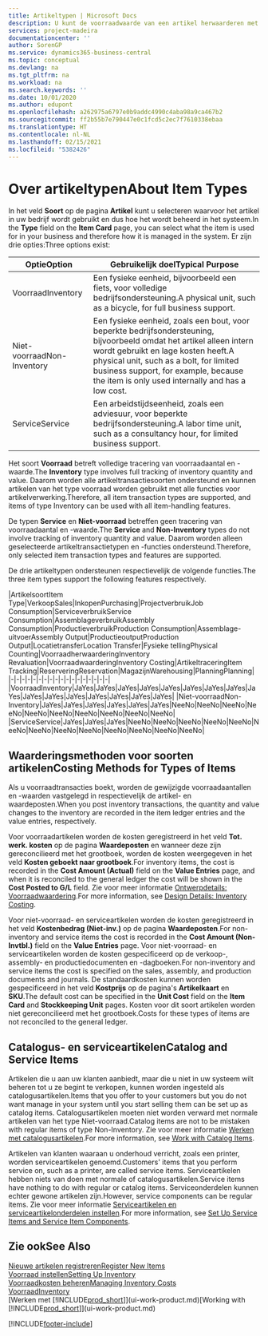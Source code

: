 ```yaml
---
title: Artikeltypen | Microsoft Docs
description: U kunt de voorraadwaarde van een artikel herwaarderen met de waarderingsmethoden FIFO of Gemiddeld, bijvoorbeeld als de kosten van een artikel veranderen om andere redenen dan transacties.
services: project-madeira
documentationcenter: ''
author: SorenGP
ms.service: dynamics365-business-central
ms.topic: conceptual
ms.devlang: na
ms.tgt_pltfrm: na
ms.workload: na
ms.search.keywords: ''
ms.date: 10/01/2020
ms.author: edupont
ms.openlocfilehash: a262975a6797e0b9addc4990c4aba98a9ca467b2
ms.sourcegitcommit: ff2b55b7e790447e0c1fcd5c2ec7f7610338ebaa
ms.translationtype: HT
ms.contentlocale: nl-NL
ms.lasthandoff: 02/15/2021
ms.locfileid: "5382426"
---
```

# <a name="about-item-types"></a><span data-ttu-id="90880-103">Over artikeltypen</span><span class="sxs-lookup"><span data-stu-id="90880-103">About Item Types</span></span>
<span data-ttu-id="90880-104">In het veld **Soort** op de pagina **Artikel** kunt u selecteren waarvoor het artikel in uw bedrijf wordt gebruikt en dus hoe het wordt beheerd in het systeem.</span><span class="sxs-lookup"><span data-stu-id="90880-104">In the **Type** field on the **Item Card** page, you can select what the item is used for in your business and therefore how it is managed in the system.</span></span> <span data-ttu-id="90880-105">Er zijn drie opties:</span><span class="sxs-lookup"><span data-stu-id="90880-105">Three options exist:</span></span>

|<span data-ttu-id="90880-106">Optie</span><span class="sxs-lookup"><span data-stu-id="90880-106">Option</span></span>|<span data-ttu-id="90880-107">Gebruikelijk doel</span><span class="sxs-lookup"><span data-stu-id="90880-107">Typical Purpose</span></span>|
|------|-----------|
|<span data-ttu-id="90880-108">Voorraad</span><span class="sxs-lookup"><span data-stu-id="90880-108">Inventory</span></span>|<span data-ttu-id="90880-109">Een fysieke eenheid, bijvoorbeeld een fiets, voor volledige bedrijfsondersteuning.</span><span class="sxs-lookup"><span data-stu-id="90880-109">A physical unit, such as a bicycle, for full business support.</span></span>|
|<span data-ttu-id="90880-110">Niet-voorraad</span><span class="sxs-lookup"><span data-stu-id="90880-110">Non-Inventory</span></span>|<span data-ttu-id="90880-111">Een fysieke eenheid, zoals een bout, voor beperkte bedrijfsondersteuning, bijvoorbeeld omdat het artikel alleen intern wordt gebruikt en lage kosten heeft.</span><span class="sxs-lookup"><span data-stu-id="90880-111">A physical unit, such as a bolt, for limited business support, for example, because the item is only used internally and has a low cost.</span></span>|
|<span data-ttu-id="90880-112">Service</span><span class="sxs-lookup"><span data-stu-id="90880-112">Service</span></span>|<span data-ttu-id="90880-113">Een arbeidstijdseenheid, zoals een adviesuur, voor beperkte bedrijfsondersteuning.</span><span class="sxs-lookup"><span data-stu-id="90880-113">A labor time unit, such as a consultancy hour, for limited business support.</span></span>|

<span data-ttu-id="90880-114">Het soort **Voorraad** betreft volledige tracering van voorraadaantal en -waarde.</span><span class="sxs-lookup"><span data-stu-id="90880-114">The **Inventory** type involves full tracking of inventory quantity and value.</span></span> <span data-ttu-id="90880-115">Daarom worden alle artikeltransactiesoorten ondersteund en kunnen artikelen van het type voorraad worden gebruikt met alle functies voor artikelverwerking.</span><span class="sxs-lookup"><span data-stu-id="90880-115">Therefore, all item transaction types are supported, and items of type Inventory can be used with all item-handling features.</span></span>

<span data-ttu-id="90880-116">De typen **Service** en **Niet-voorraad** betreffen geen tracering van voorraadaantal en -waarde.</span><span class="sxs-lookup"><span data-stu-id="90880-116">The **Service** and **Non-Inventory** types do not involve tracking of inventory quantity and value.</span></span> <span data-ttu-id="90880-117">Daarom worden alleen geselecteerde artikeltransactietypen en -functies ondersteund.</span><span class="sxs-lookup"><span data-stu-id="90880-117">Therefore, only selected item transaction types and features are supported.</span></span>

<span data-ttu-id="90880-118">De drie artikeltypen ondersteunen respectievelijk de volgende functies.</span><span class="sxs-lookup"><span data-stu-id="90880-118">The three item types support the following features respectively.</span></span>

|<span data-ttu-id="90880-119">Artikelsoort</span><span class="sxs-lookup"><span data-stu-id="90880-119">Item Type</span></span>|<span data-ttu-id="90880-120">Verkoop</span><span class="sxs-lookup"><span data-stu-id="90880-120">Sales</span></span>|<span data-ttu-id="90880-121">Inkopen</span><span class="sxs-lookup"><span data-stu-id="90880-121">Purchasing</span></span>|<span data-ttu-id="90880-122">Projectverbruik</span><span class="sxs-lookup"><span data-stu-id="90880-122">Job Consumption</span></span>|<span data-ttu-id="90880-123">Serviceverbruik</span><span class="sxs-lookup"><span data-stu-id="90880-123">Service Consumption</span></span>|<span data-ttu-id="90880-124">Assemblageverbruik</span><span class="sxs-lookup"><span data-stu-id="90880-124">Assembly Consumption</span></span>|<span data-ttu-id="90880-125">Productieverbruik</span><span class="sxs-lookup"><span data-stu-id="90880-125">Production Consumption</span></span>|<span data-ttu-id="90880-126">Assemblage-uitvoer</span><span class="sxs-lookup"><span data-stu-id="90880-126">Assembly Output</span></span>|<span data-ttu-id="90880-127">Productieoutput</span><span class="sxs-lookup"><span data-stu-id="90880-127">Production Output</span></span>|<span data-ttu-id="90880-128">Locatietransfer</span><span class="sxs-lookup"><span data-stu-id="90880-128">Location Transfer</span></span>|<span data-ttu-id="90880-129">Fysieke telling</span><span class="sxs-lookup"><span data-stu-id="90880-129">Physical Counting</span></span>|<span data-ttu-id="90880-130">Voorraadherwaardering</span><span class="sxs-lookup"><span data-stu-id="90880-130">Inventory Revaluation</span></span>|<span data-ttu-id="90880-131">Voorraadwaardering</span><span class="sxs-lookup"><span data-stu-id="90880-131">Inventory Costing</span></span>|<span data-ttu-id="90880-132">Artikeltracering</span><span class="sxs-lookup"><span data-stu-id="90880-132">Item Tracking</span></span>|<span data-ttu-id="90880-133">Reservering</span><span class="sxs-lookup"><span data-stu-id="90880-133">Reservation</span></span>|<span data-ttu-id="90880-134">Magazijn</span><span class="sxs-lookup"><span data-stu-id="90880-134">Warehousing</span></span>|<span data-ttu-id="90880-135">Planning</span><span class="sxs-lookup"><span data-stu-id="90880-135">Planning</span></span>|
|-|-|-|-|-|-|-|-|-|-|-|-|-|-|-|-|-|-|
|<span data-ttu-id="90880-136">Voorraad</span><span class="sxs-lookup"><span data-stu-id="90880-136">Inventory</span></span>|<span data-ttu-id="90880-137">Ja</span><span class="sxs-lookup"><span data-stu-id="90880-137">Yes</span></span>|<span data-ttu-id="90880-138">Ja</span><span class="sxs-lookup"><span data-stu-id="90880-138">Yes</span></span>|<span data-ttu-id="90880-139">Ja</span><span class="sxs-lookup"><span data-stu-id="90880-139">Yes</span></span>|<span data-ttu-id="90880-140">Ja</span><span class="sxs-lookup"><span data-stu-id="90880-140">Yes</span></span>|<span data-ttu-id="90880-141">Ja</span><span class="sxs-lookup"><span data-stu-id="90880-141">Yes</span></span>|<span data-ttu-id="90880-142">Ja</span><span class="sxs-lookup"><span data-stu-id="90880-142">Yes</span></span>|<span data-ttu-id="90880-143">Ja</span><span class="sxs-lookup"><span data-stu-id="90880-143">Yes</span></span>|<span data-ttu-id="90880-144">Ja</span><span class="sxs-lookup"><span data-stu-id="90880-144">Yes</span></span>|<span data-ttu-id="90880-145">Ja</span><span class="sxs-lookup"><span data-stu-id="90880-145">Yes</span></span>|<span data-ttu-id="90880-146">Ja</span><span class="sxs-lookup"><span data-stu-id="90880-146">Yes</span></span>|<span data-ttu-id="90880-147">Ja</span><span class="sxs-lookup"><span data-stu-id="90880-147">Yes</span></span>|<span data-ttu-id="90880-148">Ja</span><span class="sxs-lookup"><span data-stu-id="90880-148">Yes</span></span>|<span data-ttu-id="90880-149">Ja</span><span class="sxs-lookup"><span data-stu-id="90880-149">Yes</span></span>|<span data-ttu-id="90880-150">Ja</span><span class="sxs-lookup"><span data-stu-id="90880-150">Yes</span></span>|<span data-ttu-id="90880-151">Ja</span><span class="sxs-lookup"><span data-stu-id="90880-151">Yes</span></span>|<span data-ttu-id="90880-152">Ja</span><span class="sxs-lookup"><span data-stu-id="90880-152">Yes</span></span>|
|<span data-ttu-id="90880-153">Niet-voorraad</span><span class="sxs-lookup"><span data-stu-id="90880-153">Non-Inventory</span></span>|<span data-ttu-id="90880-154">Ja</span><span class="sxs-lookup"><span data-stu-id="90880-154">Yes</span></span>|<span data-ttu-id="90880-155">Ja</span><span class="sxs-lookup"><span data-stu-id="90880-155">Yes</span></span>|<span data-ttu-id="90880-156">Ja</span><span class="sxs-lookup"><span data-stu-id="90880-156">Yes</span></span>|<span data-ttu-id="90880-157">Ja</span><span class="sxs-lookup"><span data-stu-id="90880-157">Yes</span></span>|<span data-ttu-id="90880-158">Ja</span><span class="sxs-lookup"><span data-stu-id="90880-158">Yes</span></span>|<span data-ttu-id="90880-159">Ja</span><span class="sxs-lookup"><span data-stu-id="90880-159">Yes</span></span>|<span data-ttu-id="90880-160">Nee</span><span class="sxs-lookup"><span data-stu-id="90880-160">No</span></span>|<span data-ttu-id="90880-161">Nee</span><span class="sxs-lookup"><span data-stu-id="90880-161">No</span></span>|<span data-ttu-id="90880-162">Nee</span><span class="sxs-lookup"><span data-stu-id="90880-162">No</span></span>|<span data-ttu-id="90880-163">Nee</span><span class="sxs-lookup"><span data-stu-id="90880-163">No</span></span>|<span data-ttu-id="90880-164">Nee</span><span class="sxs-lookup"><span data-stu-id="90880-164">No</span></span>|<span data-ttu-id="90880-165">Nee</span><span class="sxs-lookup"><span data-stu-id="90880-165">No</span></span>|<span data-ttu-id="90880-166">Nee</span><span class="sxs-lookup"><span data-stu-id="90880-166">No</span></span>|<span data-ttu-id="90880-167">Nee</span><span class="sxs-lookup"><span data-stu-id="90880-167">No</span></span>|<span data-ttu-id="90880-168">Nee</span><span class="sxs-lookup"><span data-stu-id="90880-168">No</span></span>|<span data-ttu-id="90880-169">Nee</span><span class="sxs-lookup"><span data-stu-id="90880-169">No</span></span>|
|<span data-ttu-id="90880-170">Service</span><span class="sxs-lookup"><span data-stu-id="90880-170">Service</span></span>|<span data-ttu-id="90880-171">Ja</span><span class="sxs-lookup"><span data-stu-id="90880-171">Yes</span></span>|<span data-ttu-id="90880-172">Ja</span><span class="sxs-lookup"><span data-stu-id="90880-172">Yes</span></span>|<span data-ttu-id="90880-173">Ja</span><span class="sxs-lookup"><span data-stu-id="90880-173">Yes</span></span>|<span data-ttu-id="90880-174">Nee</span><span class="sxs-lookup"><span data-stu-id="90880-174">No</span></span>|<span data-ttu-id="90880-175">Nee</span><span class="sxs-lookup"><span data-stu-id="90880-175">No</span></span>|<span data-ttu-id="90880-176">Nee</span><span class="sxs-lookup"><span data-stu-id="90880-176">No</span></span>|<span data-ttu-id="90880-177">Nee</span><span class="sxs-lookup"><span data-stu-id="90880-177">No</span></span>|<span data-ttu-id="90880-178">Nee</span><span class="sxs-lookup"><span data-stu-id="90880-178">No</span></span>|<span data-ttu-id="90880-179">Nee</span><span class="sxs-lookup"><span data-stu-id="90880-179">No</span></span>|<span data-ttu-id="90880-180">Nee</span><span class="sxs-lookup"><span data-stu-id="90880-180">No</span></span>|<span data-ttu-id="90880-181">Nee</span><span class="sxs-lookup"><span data-stu-id="90880-181">No</span></span>|<span data-ttu-id="90880-182">Nee</span><span class="sxs-lookup"><span data-stu-id="90880-182">No</span></span>|<span data-ttu-id="90880-183">Nee</span><span class="sxs-lookup"><span data-stu-id="90880-183">No</span></span>|<span data-ttu-id="90880-184">Nee</span><span class="sxs-lookup"><span data-stu-id="90880-184">No</span></span>|<span data-ttu-id="90880-185">Nee</span><span class="sxs-lookup"><span data-stu-id="90880-185">No</span></span>|<span data-ttu-id="90880-186">Nee</span><span class="sxs-lookup"><span data-stu-id="90880-186">No</span></span>|

## <a name="costing-methods-for-types-of-items"></a><span data-ttu-id="90880-187">Waarderingsmethoden voor soorten artikelen</span><span class="sxs-lookup"><span data-stu-id="90880-187">Costing Methods for Types of Items</span></span>
<span data-ttu-id="90880-188">Als u voorraadtransacties boekt, worden de gewijzigde voorraadaantallen en -waarden vastgelegd in respectievelijk de artikel- en waardeposten.</span><span class="sxs-lookup"><span data-stu-id="90880-188">When you post inventory transactions, the quantity and value changes to the inventory are recorded in the item ledger entries and the value entries, respectively.</span></span> 

<span data-ttu-id="90880-189">Voor voorraadartikelen worden de kosten geregistreerd in het veld **Tot. werk. kosten** op de pagina **Waardeposten** en wanneer deze zijn gereconcilieerd met het grootboek, worden de kosten weergegeven in het veld **Kosten geboekt naar grootboek**.</span><span class="sxs-lookup"><span data-stu-id="90880-189">For inventory items, the cost is recorded in the **Cost Amount (Actual)** field on the **Value Entries** page, and when it is reconciled to the general ledger the cost will be shown in the **Cost Posted to G/L** field.</span></span> <span data-ttu-id="90880-190">Zie voor meer informatie [Ontwerpdetails: Voorraadwaardering](design-details-inventory-costing.md).</span><span class="sxs-lookup"><span data-stu-id="90880-190">For more information, see [Design Details: Inventory Costing](design-details-inventory-costing.md).</span></span>

<span data-ttu-id="90880-191">Voor niet-voorraad- en serviceartikelen worden de kosten geregistreerd in het veld **Kostenbedrag (Niet-inv.)** op de pagina **Waardeposten**.</span><span class="sxs-lookup"><span data-stu-id="90880-191">For non-inventory and service items the cost is recorded in the **Cost Amount (Non-Invtbl.)** field on the **Value Entries** page.</span></span> <span data-ttu-id="90880-192">Voor niet-voorraad- en serviceartikelen worden de kosten gespecificeerd op de verkoop-, assembly- en productiedocumenten en -dagboeken.</span><span class="sxs-lookup"><span data-stu-id="90880-192">For non-inventory and service items the cost is specified on the sales, assembly, and production documents and journals.</span></span> <span data-ttu-id="90880-193">De standaardkosten kunnen worden gespecificeerd in het veld **Kostprijs** op de pagina's **Artikelkaart** en **SKU**.</span><span class="sxs-lookup"><span data-stu-id="90880-193">The default cost can be specified in the **Unit Cost** field on the **Item Card** and **Stockkeeping Unit** pages.</span></span> <span data-ttu-id="90880-194">Kosten voor dit soort artikelen worden niet gereconcilieerd met het grootboek.</span><span class="sxs-lookup"><span data-stu-id="90880-194">Costs for these types of items are not reconciled to the general ledger.</span></span> 

## <a name="catalog-and-service-items"></a><span data-ttu-id="90880-195">Catalogus- en serviceartikelen</span><span class="sxs-lookup"><span data-stu-id="90880-195">Catalog and Service Items</span></span>
<span data-ttu-id="90880-196">Artikelen die u aan uw klanten aanbiedt, maar die u niet in uw systeem wilt beheren tot u ze begint te verkopen, kunnen worden ingesteld als catalogusartikelen.</span><span class="sxs-lookup"><span data-stu-id="90880-196">Items that you offer to your customers but you do not want manage in your system until you start selling them can be set up as catalog items.</span></span> <span data-ttu-id="90880-197">Catalogusartikelen moeten niet worden verward met normale artikelen van het type Niet-voorraad.</span><span class="sxs-lookup"><span data-stu-id="90880-197">Catalog items are not to be mistaken with regular items of type Non-Inventory.</span></span> <span data-ttu-id="90880-198">Zie voor meer informatie [Werken met catalogusartikelen](inventory-how-work-nonstock-items.md).</span><span class="sxs-lookup"><span data-stu-id="90880-198">For more information, see [Work with Catalog Items](inventory-how-work-nonstock-items.md).</span></span>

<span data-ttu-id="90880-199">Artikelen van klanten waaraan u onderhoud verricht, zoals een printer, worden serviceartikelen genoemd.</span><span class="sxs-lookup"><span data-stu-id="90880-199">Customers' items that you perform service on, such as a printer, are called service items.</span></span> <span data-ttu-id="90880-200">Serviceartikelen hebben niets van doen met normale of catalogusartikelen.</span><span class="sxs-lookup"><span data-stu-id="90880-200">Service items have nothing to do with regular or catalog items.</span></span> <span data-ttu-id="90880-201">Serviceonderdelen kunnen echter gewone artikelen zijn.</span><span class="sxs-lookup"><span data-stu-id="90880-201">However, service components can be regular items.</span></span> <span data-ttu-id="90880-202">Zie voor meer informatie [Serviceartikelen en serviceartikelonderdelen instellen](service-how-setup-service-items.md).</span><span class="sxs-lookup"><span data-stu-id="90880-202">For more information, see [Set Up Service Items and Service Item Components](service-how-setup-service-items.md).</span></span>

## <a name="see-also"></a><span data-ttu-id="90880-203">Zie ook</span><span class="sxs-lookup"><span data-stu-id="90880-203">See Also</span></span>
[<span data-ttu-id="90880-204">Nieuwe artikelen registreren</span><span class="sxs-lookup"><span data-stu-id="90880-204">Register New Items</span></span>](inventory-how-register-new-items.md)  
[<span data-ttu-id="90880-205">Voorraad instellen</span><span class="sxs-lookup"><span data-stu-id="90880-205">Setting Up Inventory</span></span>](inventory-setup-inventory.md)  
[<span data-ttu-id="90880-206">Voorraadkosten beheren</span><span class="sxs-lookup"><span data-stu-id="90880-206">Managing Inventory Costs</span></span>](finance-manage-inventory-costs.md)  
[<span data-ttu-id="90880-207">Voorraad</span><span class="sxs-lookup"><span data-stu-id="90880-207">Inventory</span></span>](inventory-manage-inventory.md)  
<span data-ttu-id="90880-208">[Werken met [!INCLUDE[prod_short](includes/prod_short.md)]](ui-work-product.md)</span><span class="sxs-lookup"><span data-stu-id="90880-208">[Working with [!INCLUDE[prod_short](includes/prod_short.md)]](ui-work-product.md)</span></span>


[!INCLUDE[footer-include](includes/footer-banner.md)]
